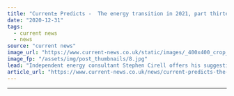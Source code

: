 ```yaml
---
title: "Current± Predicts -  The energy transition in 2021, part thirteen"
date: "2020-12-31"
tags: 
  - current news
  - news
source: "current news"
image_url: "https://www.current-news.co.uk/static/images/_400x400_crop_center-center/EV_charger_GettyImages.jpg"
image_fp: "/assets/img/post_thumbnails/8.jpg"
lead: "Independent energy consultant Stephen Cirell​ offers his suggestions for the role of local authorities in the energy transition in 2021, for the thirteenth installment of Current± Predicts."
article_url: "https://www.current-news.co.uk/news/current-predicts-the-energy-transition-in-2021-part-thirteen?utm_source=rss-feeds&utm_medium=rss&utm_campaign=rss"
---
```


---
